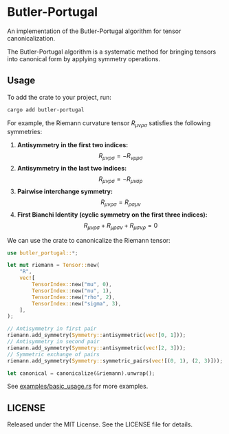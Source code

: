 # Butler-Portugal

An implementation of the Butler-Portugal algorithm for tensor canonicalization.

The Butler-Portugal algorithm is a systematic method for bringing tensors into canonical form by applying symmetry operations.

## Usage

To add the crate to your project, run:

```bash
cargo add butler-portugal
```

For example, the Riemann curvature tensor $R_{\mu\nu\rho\sigma}$ satisfies the following symmetries:

1.  **Antisymmetry in the first two indices:**
    $$ R_{\mu\nu\rho\sigma} = -R_{\nu\mu\rho\sigma} $$
2.  **Antisymmetry in the last two indices:**
    $$ R_{\mu\nu\rho\sigma} = -R_{\mu\nu\sigma\rho} $$
3.  **Pairwise interchange symmetry:**
    $$ R_{\mu\nu\rho\sigma} = R_{\rho\sigma\mu\nu} $$
4.  **First Bianchi Identity (cyclic symmetry on the first three indices):**
    $$ R_{\mu\nu\rho\sigma} + R_{\mu\rho\sigma\nu} + R_{\mu\sigma\nu\rho} = 0 $$

We can use the crate to canonicalize the Riemann tensor:

```rust
use butler_portugal::*;

let mut riemann = Tensor::new(
    "R",
    vec![
        TensorIndex::new("mu", 0),
        TensorIndex::new("nu", 1),
        TensorIndex::new("rho", 2),
        TensorIndex::new("sigma", 3),
    ],
);

// Antisymmetry in first pair
riemann.add_symmetry(Symmetry::antisymmetric(vec![0, 1]));
// Antisymmetry in second pair
riemann.add_symmetry(Symmetry::antisymmetric(vec![2, 3]));
// Symmetric exchange of pairs
riemann.add_symmetry(Symmetry::symmetric_pairs(vec![(0, 1), (2, 3)]));

let canonical = canonicalize(&riemann).unwrap();
```

See [examples/basic_usage.rs](examples/basic_usage.rs) for more examples.

## LICENSE

Released under the MIT License. See the LICENSE file for details.


